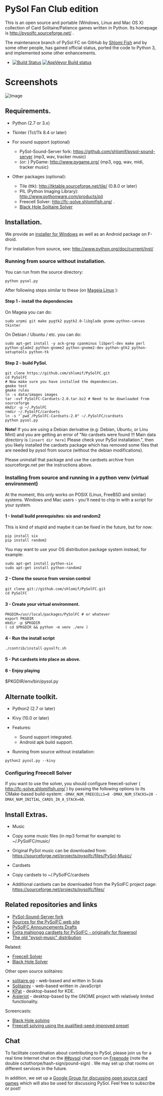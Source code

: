# PySol Fan Club edition

This is an open source and portable (Windows, Linux and Mac OS X) collection
of Card Solitaire/Patience games written in Python. Its homepage is
http://pysolfc.sourceforge.net/ .

The maintenance branch of PySol FC on GitHub by [Shlomi
Fish](http://www.shlomifish.org/) and by some other
people, has gained official status, ported the code to Python 3,
and implemented some other enhancements.

- [![Build Status](https://travis-ci.org/shlomif/PySolFC.svg)](https://travis-ci.org/shlomif/PySolFC)
[![AppVeyor Build status](https://ci.appveyor.com/api/projects/status/04re7umgl3yuukmh?svg=true)](https://ci.appveyor.com/project/shlomif/pysolfc)

# Screenshots

![Image](<http://i.imgur.com/jQkTGwf.jpg>)

## Requirements.

- Python (2.7 or 3.x)
- Tkinter (Tcl/Tk 8.4 or later)

- For sound support (optional)
  - PySol-Sound-Server fork: https://github.com/shlomif/pysol-sound-server (mp3, wav, tracker music)
  - (or: ) PyGame: http://www.pygame.org/ (mp3, ogg, wav, midi, tracker music)

- Other packages (optional):
  - Tile (ttk): http://tktable.sourceforge.net/tile/ (0.8.0 or later)
  - PIL (Python Imaging Library): http://www.pythonware.com/products/pil
  - Freecell Solver: http://fc-solve.shlomifish.org/ .
  - [Black Hole Solitaire Solver](http://www.shlomifish.org/open-source/projects/black-hole-solitaire-solver/)

## Installation.

We provide an [installer for Windows](https://sourceforge.net/projects/pysolfc/files/PySolFC/)
as well as an Android package on F-droid.

For installation from source, see: http://www.python.org/doc/current/inst/

### Running from source without installation.

You can run from the source directory:

```
python pysol.py
```

After following steps similar to these (on
[Mageia Linux](http://www.mageia.org/) ):


#### Step 1 - install the dependencies

On Mageia you can do:

```
sudo urpmi git make pygtk2 pygtk2.0-libglade gnome-python-canvas tkinter
```

On Debian / Ubuntu / etc. you can do:

```
sudo apt-get install -y ack-grep cpanminus libperl-dev make perl python-glade2 python-gnome2 python-gnome2-dev python-gtk2 python-setuptools python-tk
```

#### Step 2 - build PySol.

```
git clone https://github.com/shlomif/PySolFC.git
cd PySolFC
# Now make sure you have installed the dependencies.
gmake test
gmake rules
ln -s data/images images
tar -xvf PySolFC-Cardsets-2.0.tar.bz2 # Need to be downloaded from sourceforge
mkdir -p ~/.PySolFC
rmdir ~/.PySolFC/cardsets
ln -s "`pwd`/PySolFC-Cardsets-2.0" ~/.PySolFC/cardsets
python pysol.py
```

<b>Note!</b> If you are using a Debian derivative (e.g: Debian, Ubuntu, or
Linu Mint) and you are getting an error of "No cardsets were found !!! Main
data directory is `[insert dir here]` Please check your PySol installation.",
then you likely installed the cardsets package which has removed some files
that are needed by pysol from source (without the debian modifications).

Please uninstall that package and use the cardsets archive from sourceforge.net
per the instructions above.

### Installing from source and running in a python venv (virtual environment)

At the moment, this only works on POSIX (Linux, FreeBSD and similar) systems.
Windows and Mac users - you'll need to chip in with a script for your system.

#### 1 - Install build prerequisites: six and random2

This is kind of stupid and maybe it can be fixed in the future, but for now:

```
pip install six
pip install random2
```

You may want to use your OS distribution package system instead, for example:

```
sudo apt-get install python-six
sudo apt-get install python-random2
```

#### 2 - Clone the source from version control

```
git clone git://github.com/shlomif/PySolFC.git
cd PySolFC
```

#### 3 - Create your virtual environment.

```
PKGDIR=/usr/local/packages/PySolFC # or whatever
export PKGDIR
mkdir -p $PKGDIR
( cd $PKGDIR && python -m venv ./env )
```

#### 4 - Run the install script

```
./contrib/install-pysolfc.sh
```

#### 5 - Put cardsets into place as above.

#### 6 - Enjoy playing

$PKGDIR/env/bin/pysol.py


## Alternate toolkit.

- Python2 (2.7 or later)
- Kivy (10.0 or later)

- Features:
  - Sound support integrated.
  - Android apk build support.

- Running from source without installation:

```
python2 pysol.py --kivy
```

### Configuring Freecell Solver

If you want to use the solver, you should configure freecell-solver
( http://fc-solve.shlomifish.org/ ) by passing the following options
to its CMake-based build-system:
`-DMAX_NUM_FREECELLS=8 -DMAX_NUM_STACKS=20 -DMAX_NUM_INITIAL_CARDS_IN_A_STACK=60`.

## Install Extras.

- Music
 - Copy some music files (in mp3 format for example) to ~/.PySolFC/music/

 - Original PySol music can be downloaded from:
     https://sourceforge.net/projects/pysolfc/files/PySol-Music/

- Cardsets
 - Copy cardsets to ~/.PySolFC/cardsets

 - Additional cardsets can be downloaded from the PySolFC project page:
     https://sourceforge.net/projects/pysolfc/files/

## Related repositories and links

- [PySol-Sound-Server fork](https://github.com/shlomif/pysol-sound-server)
- [Sources for the PySolFC web site](https://github.com/shlomif/pysolfc-website)
- [PySolFC Announcements Drafts](https://github.com/shlomif/pysolfc-announcements)
- [Extra mahjongg cardsets for PySolFC - originally for flowersol](https://github.com/shlomif/PySol-Extra-Mahjongg-Cardsets)
- [The old "pysol-music" distribution](https://github.com/shlomif/pysol-music)

Related:

- [Freecell Solver](https://github.com/shlomif/fc-solve)
- [Black Hole Solver](https://github.com/shlomif/black-hole-solitaire)

Other open source solitaires:

- [solitaire.gg](https://github.com/KyleU/solitaire.gg) - web-based and written in Scala
- [Solitairey](https://github.com/shlomif/Solitairey/branches) - web-based written in JavaScript
- [KPat](https://games.kde.org/game.php?game=kpat) - desktop-based for KDE.
- [Aisleriot](https://wiki.gnome.org/Apps/Aisleriot) - desktop-based by the GNOME project with relatively limited functionality.

Screencasts:

- [Black Hole solving](https://github.com/shlomif/pysolfc-black-hole-solver--screencast)
- [Freecell solving using the qualified-seed-improved preset](https://bitbucket.org/shlomif/pysolfc-qualified-seed-improved-screencast)

## Chat

To facilitate coordination about contributing to PySol, please join us for a
real time Internet chat on
the <a href="irc://irc.freenode.net/##pysol">##pysol</a> chat room on
[Freenode](http://freenode.net/) (note the double
octothorpe/hash-sign/pound-sign) .  We may set up
chat rooms on different services in the future.

In addition, we set up a
[Google Group for discussing open source card games](https://groups.google.com/forum/#!forum/foss-card-games)
which will also be used for discussing PySol. Feel free to subscribe or post!

